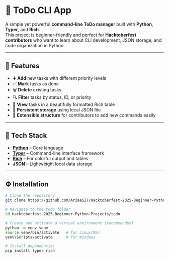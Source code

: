 # 📝 ToDo CLI App

A simple yet powerful **command-line ToDo manager** built with **Python**, **Typer**, and **Rich**.  
This project is beginner-friendly and perfect for **Hacktoberfest contributors** who want to learn about CLI development, JSON storage, and code organization in Python.

---

## 🚀 Features

- ➕ **Add** new tasks with different priority levels
- ✅ **Mark** tasks as done
- 🗑️ **Delete** existing tasks
- 🔍 **Filter** tasks by status, ID, or priority
- 🎨 **View** tasks in a beautifully formatted Rich table
- 💾 **Persistent storage** using local JSON file
- 🧩 **Extensible structure** for contributors to add new commands easily

---

## 🧠 Tech Stack

- [**Python**](https://www.python.org/) – Core language
- [**Typer**](https://typer.tiangolo.com/) – Command-line interface framework
- [**Rich**](https://rich.readthedocs.io/) – For colorful output and tables
- [**JSON**](https://docs.python.org/3/library/json.html) – Lightweight local data storage

---

## ⚙️ Installation

```bash
# Clone the repository
git clone https://github.com/Ariaa527/Hacktoberfest-2025-Beginner-Python-Projects.git

# Navigate to the todo folder
cd Hacktoberfest-2025-Beginner-Python-Projects/todo

# Create and activate a virtual environment (recommended)
python -m venv venv
source venv/bin/activate   # for Linux/Mac
venv\Scripts\activate      # for Windows

# Install dependencies
pip install typer rich
```
